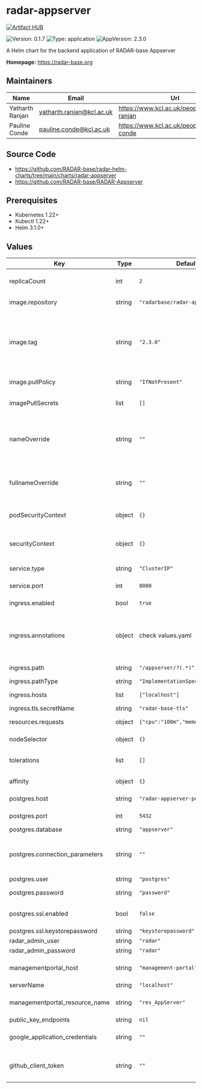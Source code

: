

# radar-appserver
[![Artifact HUB](https://img.shields.io/endpoint?url=https://artifacthub.io/badge/repository/radar-appserver)](https://artifacthub.io/packages/helm/radar-base/radar-appserver)

![Version: 0.1.7](https://img.shields.io/badge/Version-0.1.7-informational?style=flat-square) ![Type: application](https://img.shields.io/badge/Type-application-informational?style=flat-square) ![AppVersion: 2.3.0](https://img.shields.io/badge/AppVersion-2.3.0-informational?style=flat-square)

A Helm chart for the backend application of RADAR-base Appserver

**Homepage:** <https://radar-base.org>

## Maintainers

| Name | Email | Url |
| ---- | ------ | --- |
| Yatharth Ranjan | <yatharth.ranjan@kcl.ac.uk> | <https://www.kcl.ac.uk/people/yatharth-ranjan> |
| Pauline Conde | <pauline.conde@kcl.ac.uk> | <https://www.kcl.ac.uk/people/pauline-conde> |

## Source Code

* <https://github.com/RADAR-base/radar-helm-charts/tree/main/charts/radar-appserver>
* <https://github.com/RADAR-base/RADAR-Appserver>

## Prerequisites
* Kubernetes 1.22+
* Kubectl 1.22+
* Helm 3.1.0+

## Values

| Key | Type | Default | Description |
|-----|------|---------|-------------|
| replicaCount | int | `2` | Number of radar-appserver replicas to deploy |
| image.repository | string | `"radarbase/radar-appserver"` | radar-appserver image repository |
| image.tag | string | `"2.3.0"` | radar-appserver image tag (immutable tags are recommended) Overrides the image tag whose default is the chart appVersion. |
| image.pullPolicy | string | `"IfNotPresent"` | radar-appserver image pull policy |
| imagePullSecrets | list | `[]` | Docker registry secret names as an array |
| nameOverride | string | `""` | String to partially override radar-appserver.fullname template with a string (will prepend the release name) |
| fullnameOverride | string | `""` | String to fully override radar-appserver.fullname template with a string |
| podSecurityContext | object | `{}` | Configure radar-appserver pods' Security Context |
| securityContext | object | `{}` | Configure radar-appserver containers' Security Context |
| service.type | string | `"ClusterIP"` | Kubernetes Service type |
| service.port | int | `8080` | radar-appserver port |
| ingress.enabled | bool | `true` | Enable ingress controller resource |
| ingress.annotations | object | check values.yaml | Annotations that define default ingress class, certificate issuer and session configuration |
| ingress.path | string | `"/appserver/?(.*)"` | Path within the url structure |
| ingress.pathType | string | `"ImplementationSpecific"` | Ingress path type |
| ingress.hosts | list | `["localhost"]` | Hosts to accept requests from |
| ingress.tls.secretName | string | `"radar-base-tls"` | TLS Secret Name |
| resources.requests | object | `{"cpu":"100m","memory":"128Mi"}` | CPU/Memory resource requests |
| nodeSelector | object | `{}` | Node labels for pod assignment |
| tolerations | list | `[]` | Toleration labels for pod assignment |
| affinity | object | `{}` | Affinity labels for pod assignment |
| postgres.host | string | `"radar-appserver-postgresql"` | host name of the postgres db |
| postgres.port | int | `5432` | post of the postgres db |
| postgres.database | string | `"appserver"` | database name |
| postgres.connection_parameters | string | `""` | additional JDBC connection parameters e.g. sslmode=verify-full |
| postgres.user | string | `"postgres"` | postgres user |
| postgres.password | string | `"password"` | password of the postgres user |
| postgres.ssl.enabled | bool | `false` | set to true of the connecting to postgres using SSL |
| postgres.ssl.keystorepassword | string | `"keystorepassword"` |  |
| radar_admin_user | string | `"radar"` |  |
| radar_admin_password | string | `"radar"` |  |
| managementportal_host | string | `"management-portal"` | hostname of the Management Portal |
| serverName | string | `"localhost"` |  |
| managementportal_resource_name | string | `"res_AppServer"` | radar_is.yml config for token verification |
| public_key_endpoints | string | `nil` |  |
| google_application_credentials | string | `""` | Google credentials containing FCM server key, etc. |
| github_client_token | string | `""` | Github client token which is used for authenticating requests |
